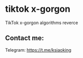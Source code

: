 # tiktok x-gorgon
TikTok x-gorgon algorithms reverce 

## Contact me:
Telegram: https://t.me/ksiaoking
